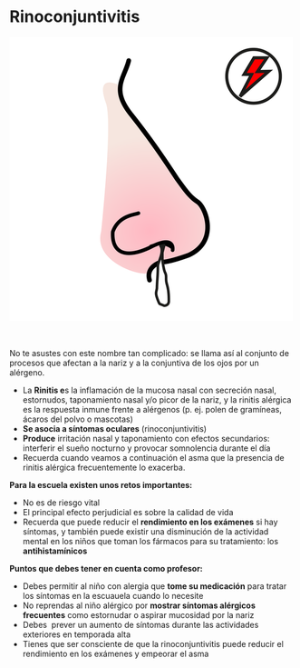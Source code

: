 # Rinoconjuntivitis


![Fig.3.7. Resfriado. Sergio Palao. ARASAAC. Licencia CC BY-NC-SA](img/M3_7.png)


 

No te asustes con este nombre tan complicado: se llama así al conjunto de procesos que afectan a la nariz y a la conjuntiva de los ojos por un alérgeno.

*   La **Rinitis e**s la inflamación de la mucosa nasal con secreción nasal, estornudos, taponamiento nasal y/o picor de la nariz, y la rinitis alérgica es la respuesta inmune frente a alérgenos (p. ej. polen de gramíneas, ácaros del polvo o mascotas)
*   **Se asocia a síntomas oculares** (rinoconjuntivitis)
*   **Produce** irritación nasal y taponamiento con efectos secundarios: interferir el sueño nocturno y provocar somnolencia durante el día
*   Recuerda cuando veamos a continuación el asma que la presencia de rinitis alérgica frecuentemente lo exacerba.

**Para la escuela existen unos retos importantes:**

*   No es de riesgo vital
*   El principal efecto perjudicial es sobre la calidad de vida
*   Recuerda que puede reducir el **rendimiento en los exámenes** si hay síntomas, y también puede existir una disminución de la actividad mental en los niños que toman los fármacos para su tratamiento: los **antihistamínicos**

**Puntos que debes tener en cuenta como profesor:**

*   Debes permitir al niño con alergia que **tome su medicación** para tratar los síntomas en la escuauela cuando lo necesite
*   No reprendas al niño alérgico por **mostrar síntomas alérgicos frecuentes** como estornudar o aspirar mucosidad por la nariz
*   Debes  prever un aumento de síntomas durante las actividades exteriores en temporada alta
*   Tienes que ser consciente de que la rinoconjuntivitis puede reducir el rendimiento en los exámenes y empeorar el asma

